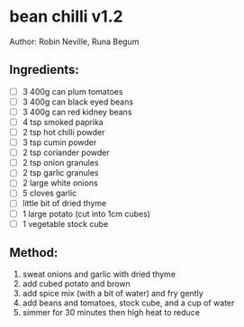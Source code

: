 # bean chilli v1.2
Author: Robin Neville, Runa Begum

## Ingredients:
- [ ] 3 400g can plum tomatoes
- [ ] 3 400g can black eyed beans
- [ ] 3 400g can red kidney beans
- [ ] 4 tsp smoked paprika
- [ ] 2 tsp hot chilli powder
- [ ] 3 tsp cumin powder
- [ ] 2 tsp coriander powder
- [ ] 2 tsp onion granules
- [ ] 2 tsp garlic granules
- [ ] 2 large white onions
- [ ] 5 cloves garlic
- [ ] little bit of dried thyme
- [ ] 1 large potato (cut into 1cm cubes)
- [ ] 1 vegetable stock cube

## Method:
1. sweat onions and garlic with dried thyme
2. add cubed potato and brown
3. add spice mix (with a bit of water) and fry gently
4. add beans and tomatoes, stock cube, and a cup of water
5. simmer for 30 minutes then high heat to reduce